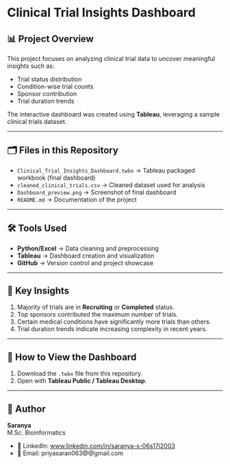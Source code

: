 # Clinical Trial Insights Dashboard

## 📊 Project Overview
This project focuses on analyzing clinical trial data to uncover meaningful insights such as:
- Trial status distribution
- Condition-wise trial counts
- Sponsor contribution
- Trial duration trends

The interactive dashboard was created using **Tableau**, leveraging a sample clinical trials dataset.

---

## 🗂 Files in this Repository
- `Clinical_Trial_Insights_Dashboard.twbx` → Tableau packaged workbook (final dashboard)
- `cleaned_clinical_trials.csv` → Cleaned dataset used for analysis
- `Dashboard_preview.png` → Screenshot of final dashboard
- `README.md` → Documentation of the project

---

## 🛠 Tools Used
- **Python/Excel** → Data cleaning and preprocessing  
- **Tableau** → Dashboard creation and visualization  
- **GitHub** → Version control and project showcase  

---

## 🔑 Key Insights
1. Majority of trials are in **Recruiting** or **Completed** status.  
2. Top sponsors contributed the maximum number of trials.  
3. Certain medical conditions have significantly more trials than others.  
4. Trial duration trends indicate increasing complexity in recent years.  

---

## 🚀 How to View the Dashboard
1. Download the `.twbx` file from this repository.  
2. Open with **Tableau Public / Tableau Desktop**.  

---

## 👤 Author
**Saranya**  
M.Sc. Bioinformatics  
- 💼 LinkedIn: www.linkedin.com/in/saranya-s-06s17j2003 
- 📧 Email: priyasaran063@@gmail.com  
